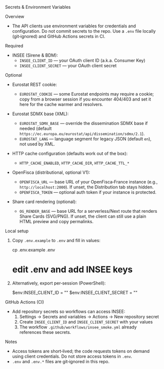 Secrets & Environment Variables

Overview

- The API clients use environment variables for credentials and configuration. Do not commit secrets to the repo. Use a `.env` file locally (git‑ignored) and GitHub Actions secrets in CI.

Required

- INSEE (Sirene & BDM):
  - `INSEE_CLIENT_ID` — your OAuth client ID (a.k.a. Consumer Key)
  - `INSEE_CLIENT_SECRET` — your OAuth client secret

Optional

- Eurostat REST cookie:
  - `EUROSTAT_COOKIE` — some Eurostat endpoints may require a cookie; copy from a browser session if you encounter 404/403 and set it here for the cache warmer and resolvers.
- Eurostat SDMX base (XML):
  - `EUROSTAT_SDMX_BASE` — override the dissemination SDMX base if needed (default `https://ec.europa.eu/eurostat/api/dissemination/sdmx/2.1`).
  - `EUROSTAT_LANG` — language segment for legacy JSON (default `en`), not used by XML.
- HTTP cache configuration (defaults work out of the box):
  - `HTTP_CACHE_ENABLED`, `HTTP_CACHE_DIR`, `HTTP_CACHE_TTL_*`

- OpenFisca (distributional, optional V1):
  - `OPENFISCA_URL` — base URL of your OpenFisca‑France instance (e.g., `http://localhost:2000`). If unset, the Distribution tab stays hidden.
  - `OPENFISCA_TOKEN` — optional auth token if your instance is protected.

- Share card rendering (optional):
  - `OG_RENDER_BASE` — base URL for a serverless/Next route that renders Share Cards (SVG/PNG). If unset, the client can still use a plain HTML preview and copy permalinks.

Local setup

1) Copy `.env.example` to `.env` and fill in values:

   cp .env.example .env
   # edit .env and add INSEE keys

2) Alternatively, export per‑session (PowerShell):

   $env:INSEE_CLIENT_ID = "<your id>"
   $env:INSEE_CLIENT_SECRET = "<your secret>"

GitHub Actions (CI)

- Add repository secrets so workflows can access INSEE:
  1. Settings → Secrets and variables → Actions → New repository secret
  2. Create `INSEE_CLIENT_ID` and `INSEE_CLIENT_SECRET` with your values
  3. The workflow `.github/workflows/insee_smoke.yml` already references these secrets.

Notes

- Access tokens are short‑lived; the code requests tokens on demand using client credentials. Do not store access tokens in `.env`.
- `.env` and `.env.*` files are git‑ignored in this repo.
